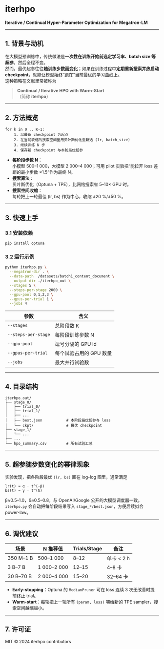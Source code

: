 # iterhpo  
**Iterative / Continual Hyper-Parameter Optimization for Megatron-LM**

---

## 1. 背景与动机  
在大模型预训练中，传统做法是**一次性在训练开始前选定学习率、batch size 等超参**，然后全程不变。  
然而，最优超参往往**随训练步数而变化**；如果在训练过程中**定期重新搜索并热启动 checkpoint**，就能让模型始终“跑在”当前最优的学习曲线上。  
这种策略在文献里常被称为

> **Continual / Iterative HPO with Warm-Start**  
> （简称 **iterhpo**）

---

## 2. 方法概览  

```
for k in 0 .. K-1:
    1. 以最新 checkpoint 为起点
    2. 在当前收缩的搜索空间里用贝叶斯优化重新选 (lr, batch_size)
    3. 继续训练 N 步
    4. 保存新 checkpoint 与本轮最优超参
```

- **每阶段步数 N**：  
  小模型 500–1 000，大模型 2 000–4 000；可用 pilot 实验把“能拉开 loss 差距的最小步数 ×1.5”作为最终 N。  
- **搜索算法**：  
  贝叶斯优化（Optuna + TPE），比网格搜索省 5–10× GPU 时。  
- **搜索空间收缩**：  
  每轮把上一轮最佳 (lr, bs) 作为中心，收缩 ±20 %/±50 %。  

---

## 3. 快速上手  

### 3.1 安装依赖  
```bash
pip install optuna
```

### 3.2 运行示例  

```bash
python iterhpo.py \
  --megatron-dir . \
  --data-path  /datasets/batch1_content_document \
  --output-dir ./iterhpo_out \
  --stages 5 \
  --steps-per-stage 2000 \
  --gpu-pool 0,1,2,3 \
  --gpus-per-trial 1 \
  --jobs 4
```

| 参数 | 含义 |
|------|------|
| `--stages` | 总阶段数 K |
| `--steps-per-stage` | 每阶段训练步数 N |
| `--gpu-pool` | 逗号分隔的 GPU id |
| `--gpus-per-trial` | 每个试验占用的 GPU 数量 |
| `--jobs` | 最大并行试验数 |

---

## 4. 目录结构  

```
iterhpo_out/
├── stage_0/
│   ├── trial_0/
│   ├── trial_1/
│   ├── ...
│   ├── best.json           # 本阶段最优超参与 loss
│   └── ckpt/               # 最优 checkpoint
├── stage_1/
│   └── ...
├── ...
└── hpo_summary.csv         # 所有试验汇总
```

---

## 5. 超参随步数变化的幂律现象  

实验发现，把各阶段最优 `(lr, bs)` 画在 log-log 图里，通常满足  

```
lr(t) ≈ α · t^(-β)  
bs(t) ≈ γ · t^(δ)
```

β≈0.5–1.0，δ≈0.5–0.8，与 OpenAI/Google 公开的大模型调度器一致。  
`iterhpo.py` 会自动把每阶段结果写入 `stage_*/best.json`，方便后续拟合 power-law。

---

## 6. 调优建议  

| 场景 | N 推荐值 | Trials/Stage | 备注 |
|---|---|---|---|
| 350 M–1 B | 500–1 000 | 8–12 | 单卡 < 2 h |
| 3 B–7 B | 1 000–2 000 | 12–15 | 4–8 卡 |
| 30 B–70 B | 2 000–4 000 | 15–20 | 32–64 卡 |

- **Early-stopping**：Optuna 的 `MedianPruner` 可在 loss 连续 3 次无改善时提前终止 trial。  
- **Warm-start**：每轮把上一轮所有 `(param, loss)` 喂给新的 TPE sampler，搜索空间越缩越小。

---

## 7. 许可证  
MIT © 2024 iterhpo contributors
```